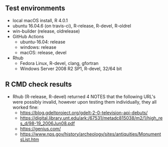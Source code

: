 ## Test environments

* local macOS install, R 4.0.1
* ubuntu 16.04.6 (on travis-ci), R-release, R-devel, R-oldrel
* win-builder (release, oldrelease)
* GitHub Actions
    + ubuntu-16.04: release
    + windows: release
    + macOS: release, devel
* Rhub
    + Fedora Linux, R-devel, clang, gfortran
    + Windows Server 2008 R2 SP1, R-devel, 32/64 bit

## R CMD check results

* Rhub (R-release, R-devel) returned 4 NOTES that the following URL's were possibly invalid, however upon testing them individually, they all worked fine:
    + https://blog.gdeltproject.org/gdelt-2-0-television-api-debuts/
    + https://digital.library.unt.edu/ark:/67531/metadc815038/m2/1/high_res_d/98-19_2006Jun08.pdf
    + https://genius.com/
    + https://www.nps.gov/history/archeology/sites/antiquities/MonumentsList.htm




